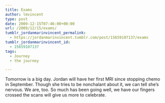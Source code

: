 ```yaml
---
title: Exams
author: lmvincent
type: post
date: 2009-12-15T07:46:00+00:00
url: /2009/12/15/exams/
tumblr_jordanmarinvincent_permalink:
  - https://jordanmarinvincent.tumblr.com/post/15659107137/exams
tumblr_jordanmarinvincent_id:
  - 15659107137
tags:
  - Journey
  - the journey

---
```

Tomorrow is a big day. Jordan will have her first MRI since stopping chemo in September. Though she tries to be nonchalant about it, we can tell she&rsquo;s nervous. We are, too. So much has been going well, we have our fingers crossed the scans will give us more to celebrate.

<div class="blogger-post-footer">
  <img loading="lazy" width="1" height="1" src="https://blogger.googleusercontent.com/tracker/9039099668816362935-5607941630000977441?l=jordansjourney2.blogspot.com" alt="" />
</div>